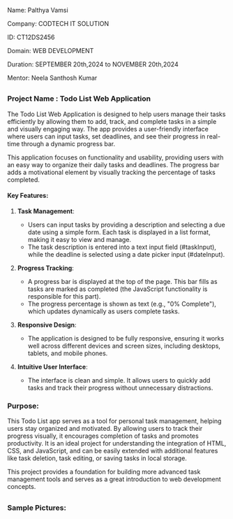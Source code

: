 Name: Palthya Vamsi

Company: CODTECH IT SOLUTION

ID: CT12DS2456

Domain: WEB DEVELOPMENT

Duration: SEPTEMBER 20th,2024 to NOVEMBER 20th,2024

Mentor: Neela Santhosh Kumar 

##

### Project Name : Todo List Web Application

The Todo List Web Application is designed to help users manage their tasks efficiently by allowing them to add, track, and complete tasks in a simple and visually engaging way. The app provides a user-friendly interface where users can input tasks, set deadlines, and see their progress in real-time through a dynamic progress bar.

This application focuses on functionality and usability, providing users with an easy way to organize their daily tasks and deadlines. The progress bar adds a motivational element by visually tracking the percentage of tasks completed.

#### Key Features:

1. **Task Management**:

    - Users can input tasks by providing a description and selecting a due date using a simple form. Each task is displayed in a list format, making it easy to view and manage.
    - The task description is entered into a text input field (#taskInput), while the deadline is selected using a date picker input (#dateInput).

2. **Progress Tracking**:
   
    - A progress bar is displayed at the top of the page. This bar fills as tasks are marked as completed (the JavaScript functionality is responsible for this part).
    - The progress percentage is shown as text (e.g., "0% Complete"), which updates dynamically as users complete tasks.

3. **Responsive Design**:
   
    - The application is designed to be fully responsive, ensuring it works well across different devices and screen sizes, including desktops, tablets, and mobile phones.

4. **Intuitive User Interface**:
   
    - The interface is clean and simple. It allows users to quickly add tasks and track their progress without unnecessary distractions.

### Purpose:

This Todo List app serves as a tool for personal task management, helping users stay organized and motivated. By allowing users to track their progress visually, it encourages completion of tasks and promotes productivity. It is an ideal project for understanding the integration of HTML, CSS, and JavaScript, and can be easily extended with additional features like task deletion, task editing, or saving tasks in local storage.

This project provides a foundation for building more advanced task management tools and serves as a great introduction to web development concepts.

## 

### Sample Pictures:


